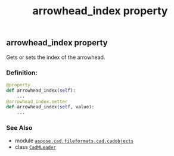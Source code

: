 ﻿---
title: arrowhead_index property
second_title: Aspose.CAD for Python via .NET API References
description: 
type: docs
weight: 60
url: /aspose.cad.fileformats.cad.cadobjects/cadmleader/arrowhead_index/
is_root: false
---

## arrowhead_index property


Gets or sets the index of the arrowhead.
### Definition:
```python
@property
def arrowhead_index(self):
    ...
@arrowhead_index.setter
def arrowhead_index(self, value):
    ...
```

### See Also
* module [`aspose.cad.fileformats.cad.cadobjects`](../../)
* class [`CadMLeader`](/cad/python-net/aspose.cad.fileformats.cad.cadobjects/cadmleader)
